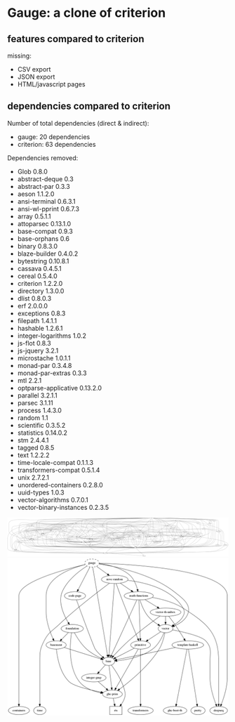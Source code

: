 # Gauge: a clone of criterion


## features compared to criterion

missing:

* CSV export
* JSON export
* HTML/javascript pages

## dependencies compared to criterion

Number of total dependencies (direct & indirect):

* gauge: 20 dependencies
* criterion: 63 dependencies

Dependencies removed:

* Glob 0.8.0
* abstract-deque 0.3
* abstract-par 0.3.3
* aeson 1.1.2.0
* ansi-terminal 0.6.3.1
* ansi-wl-pprint 0.6.7.3
* array 0.5.1.1
* attoparsec 0.13.1.0
* base-compat 0.9.3
* base-orphans 0.6
* binary 0.8.3.0
* blaze-builder 0.4.0.2
* bytestring 0.10.8.1
* cassava 0.4.5.1
* cereal 0.5.4.0
* criterion 1.2.2.0
* directory 1.3.0.0
* dlist 0.8.0.3
* erf 2.0.0.0
* exceptions 0.8.3
* filepath 1.4.1.1
* hashable 1.2.6.1
* integer-logarithms 1.0.2
* js-flot 0.8.3
* js-jquery 3.2.1
* microstache 1.0.1.1
* monad-par 0.3.4.8
* monad-par-extras 0.3.3
* mtl 2.2.1
* optparse-applicative 0.13.2.0
* parallel 3.2.1.1
* parsec 3.1.11
* process 1.4.3.0
* random 1.1
* scientific 0.3.5.2
* statistics 0.14.0.2
* stm 2.4.4.1
* tagged 0.8.5
* text 1.2.2.2
* time-locale-compat 0.1.1.3
* transformers-compat 0.5.1.4
* unix 2.7.2.1
* unordered-containers 0.2.8.0
* uuid-types 1.0.3
* vector-algorithms 0.7.0.1
* vector-binary-instances 0.2.3.5

![Criterion](/.README.imgs/criterion.png)
![Gauge](/.README.imgs/gauge.png)
